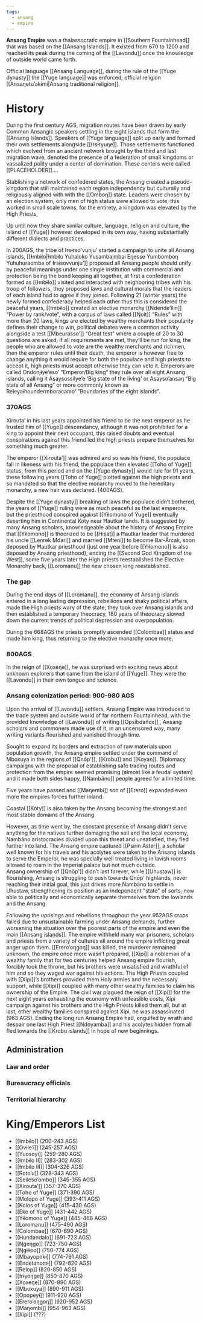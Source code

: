```yaml
---
tags:
  - ansang
  - empire
---
```

**Ansang Empire** was a thalassocratic empire in [[Southern Fountainhead]] that was based on the [[Ansang Islands]]. It existed from 670 to 1200 and reached its peak during the coming of the [[Lavondu]] once the knowledge of outside world came forth.

Official language [[Ansang Language]], during the rule of the [[Yuge dynasty]] the [[Yuge language]] was enforced; official religion [[Ansaŋetuʼakɨmi|Ansang traditional religion]].
# History
During the first century AGS, migration routes have been drawn by early Common Ansangic speakers settling in the eight islands that form the [[Ansang Islands]]. Speakers of [[Yuge language]] split up early and formed their own settlements alongside [[Ɨrsɨryuŋe]].
Those settlements functioned which evolved from an ancient network brought by the third and last migration wave, denoted the presence of a federation of small kingdoms or vassalized polity under a center of domination. These centers were called \[\[PLACEHOLDER]]....

Stablishing a network of confedered states, the Ansang created a pseudo-kingdom that still maintained each region independency but culturally and religiously aligned with with the [[Omboŋ]] state. Leaders were chosen by an election system, only men of high status were allowed to vote, this worked in small scale towns, for the entirety, a kingdom was elevated by the High Priests, 


Up until now they share similar culture, language, religion and culture, the island of [[Yuge]] however developed in its own way, having substantially different dialects and practices. 

In 200AGS, the tribe of Ɨrsɨrso'vunju' started a campaign to unite all Ansang islands, [[Ɨmbɨlo|Ɨmbɨlo Yuhaloko Yusambaimbai Eŋesse Yumbomboŋ Yuhuhuraomba of Ɨrsɨsovvunju’]] proposed all Ansang people should unify by peaceful meanings under one single institution with commercial and protection being the bond keeping all together, at first a confederation formed as [[Ɨmbɨlo]] visited and interacted with neighboring tribes with his troop of followers, they proposed laws and cultural morals that the leaders of each island had to agree if they joined. Following 21 (winter years) the newly formed confederacy helped each other thus this is considered the peaceful years, [[Ɨmbɨlo]] created an elective monarchy [[Ndende’ilin]] “Power by rank/vote”, with a corpus of laws called [[Ŋoit]] “Rules” with more than 20 laws, kings are elected by wealthy merchants their popularity defines their change to win, political debates were a common activity alongside a test [[Mbeurasso’]] “Great test” where a couple of 20 to 30 questions are asked, if all requirements are met, they’ll be run for king, the people who are allowed to vote are the wealthy merchants and richmen, then the emperor rules until their death, the emperor is however free to change anything it would require for both the populace and high priests to accept it, high priests must accept otherwise they can veto it. Emperors are called Ondonjɨye’eso’ “Emperor/Big king” they rule over all eight Ansang islands, calling it Asaysossilye’e ‘Big state of the living’ or Asayso’ansaŋ “Big state of all Ansang” or more commonly known as Releyaɨhoundermboracamo’ ”Boundaries of the eight islands”.

### 370AGS

Xirouta’ in his last years appointed his friend to be the next emperor as he trusted him of [[Yuge]] descendancy, although it was not prohibited for a king to appoint their next occupant, this raised doubts and eventual conspirations against this friend led the high priests prepare themselves for something much greater.

The emperor [[Xirouta’]] was admired and so was his friend, the populace fall in likeness with his friend, the populace then elevated [[Toho of Yuge]] status, from this period and on the [[Yuge dynasty]] would rule for 91 years, these following years [[Toho of Yuge]] plotted against the high priests and so mandated so that the elective monarchy moved to the hereditary monarchy, a new heir was declared. (400AGS).

Despite the [[Yuge dynasty]] breaking of laws the populace didn’t bothered, the years of [[Yuge]] ruling were as much peaceful as the last emperors, but the priesthood conspired against [[Yɨlomono of Yuge]] eventually deserting him in Continental Kóty near Ħautkar lands. It is suggested by many Ansang scholars, knowledgeable about the history of Ansang Empire that [[Yɨlomono]] is theorized to be [[Hiṣaṭ]] a Ħautkar leader that murdered his uncle [[Lenrek Mdari]] and married [[Mteni]] to become Bar-Ârcak, soon deposed by Ħautkar priesthood (just one year before [[Yɨlomono]] is also deposed by Ansang priesthood), ending the [[Second God Kingdom of the West]], some five years later the High priests reestablished the Elective Monarchy back, [[Loromanu]] the new chosen king reestablished.

### The gap

During the end days of [[Loromanu]], the economy of Ansang islands entered in a long lasting depression, rebellions and shaky political affairs, made the High priests wary of the state, they took over Ansang islands and then established a temporary theocracy, 180 years of theocracy slowed down the current trends of political depression and overpopulation. 

During the 668AGS the priests promptly ascended [[Colombae]] status and made him king, thus returning to the elective monarchy once more.

### 800AGS

In the reign of [[Xoxeŋe]], he was surprised with exciting news about unknown explorers that came from the island of [[Yuge]]. They were the [[Lavondu]] in their own tongue and science.

### Ansang colonization period: 900-980 AGS

Upon the arrival of [[Lavondu]] settlers, Ansang Empire was introduced to the trade system and outside world of far northern Fountainhead, with the provided knowledge of [[Lavondu]] of writing [[Opsíbdañox]] , Ansang scholars and commoners made use of it, in an uncensored way, many writing variants flourished and vanished through time.

Sought to expand its borders and extraction of raw materials upon population growth, the Ansang empire settled under the command of Mboxuya in the regions of [[Qnōp']], [[Krobu]] and [[Koyan]]. Diplomacy campaigns with the proposal of establishing safe trading routes and protection from the empire seemed promising (almost like a feudal system) and it made both sides happy, [[Nambāno]] people agreed for a limited time.

Five years have passed and [[Maŋembi]] son of [[Erero]] expanded even more the empires forces further inland.

Coastal [[Kóty]] is also taken by the Ansang becoming the strongest and most stable domains of the Ansang.

However, as time went by, the constant presence of Ansang didn't serve anything for the natives further damaging the soil and the local economy, Nambāno aristocracies divided upon this threat and unsatisfied, they fled further into land. The Ansang empire captured [[Psirin Aster]], a scholar well known for his travels and his acolytes were taken to the Ansang islands to serve the Emperor, he was specially well treated living in lavish rooms allowed to roam in the imperial palace but not much outside.  
Ansang ownership of [[Qnōp']] didn’t last forever, while [[Uhustaw]] is flourishing, Ansang is struggling to push towards Qnōp' highlands, never reaching their initial goal, this just drives more Nambāno to settle in Uhustaw, strengthening its position as an independent "state" of sorts, now able to politically and economically separate themselves from the lowlands and the Ansang. 

Following the uprisings and rebellions throughout the year 952AGS crops failed due to unsustainable farming under Ansang demands, further worsening the situation over the poorest parts of the empire and even the main [[Ansang islands]]. The empire withheld many war prisoners, scholars and priests from a variety of cultures all around the empire inflicting great anger upon them. [[Erero’oŋgoŋ]] was killed, the murderer remained unknown, the empire once more wasn’t prepared, [[Xipi]] a nobleman of a wealthy family that for two centuries helped Ansang empire flourish, forcibly took the throne, but his brothers were unsatisfied and wrathful of him and so they waged war against his actions. The High Priests coupled with [[Xipi]]’s brothers provided them Holy armies and the necessary support, while [[Xipi]] coupled with many other wealthy families to claim his ownership of the Empire. The civil war plagued the reign of [[Xipi]] for the next eight years exhausting the economy with unfeasible costs, Xipi campaign against his brothers and the High Priests killed them all, but at last, other wealthy families conspired against Xipi, he was assassinated (963 AGS). Ending the long run Ansang Empire had, engulfed by wrath and despair one last High Priest [[Ndoyamba]] and his acolytes hidden from all fled towards the [[Krobu islands]] in hope of new beginnings.


## Administration
### Law and order

### Bureaucracy officials

### Territorial hierarchy



# King/Emperors List
- [[Ɨmbɨlo]] (200-243 AGS)
- [[Ovɨle’i]] (245-257 AGS)
- [[Yuosoyi]] (259-280 AGS)
- [[Ɨmbɨlo II]] (283-302 AGS)
- [[Ɨmbɨlo III]] (304-326 AGS)
- [[Roto’u]] (328-343 AGS)
- [[Seileso’ombo]] (345-355 AGS)
- [[Xirouta’]] (357-370 AGS)
- [[Toho of Yuge]] (371-390 AGS)
- [[Molopo of Yuge]] (393-411 AGS)
- [[Kolos of Yuge]] (415-430 AGS)
- [[Eke of Yuge]] (431-442 AGS)
- [[Yɨlomono of Yuge]] (445-468 AGS)
- [[Loromanu]] (475-490 AGS)
- [[Colombae]] (670-690 AGS)
- [[Hundandalo]] (691-723 AGS)
- [[Ŋgeŋgo]] (723-750 AGS)
- [[Ŋgɨlɨpo]] (750-774 AGS)
- [[Mbayopokɨ]] (774-791 AGS)
- [[Endetanomɨ]] (792-820 AGS)
- [[Relop]] (820-850 AGS)
- [[Ɨrɨyoŋge]] (850-870 AGS)
- [[Xoxeŋe]] (870-890 AGS)
- [[Mboxuya]] (890-911 AGS)
- [[Opopeyɨ]] (911-920 AGS)
- [[Erero’oŋgoŋ]] (920-952 AGS)
- [[Maŋembi]] (954-963 AGS)
- [[Xipi]] (???)